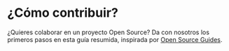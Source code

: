 # ¿Cómo contribuir?

¿Quieres colaborar en un proyecto Open Source? Da con nosotros los primeros pasos en esta guía resumida, inspirada por [Open Source Guides](https://opensource.guide/es/how-to-contribute/). 

